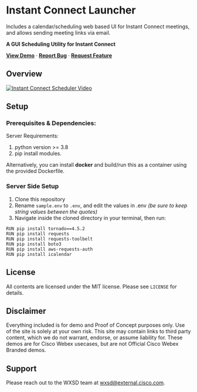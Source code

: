 # Instant Connect Launcher

Includes a calendar/scheduling web based UI for Instant Connect meetings, and allows sending meeting links via email.

**A GUI Scheduling Utility for Instant Connect**

<a href="https://instant-connect-launcher.wbx.ninja/"><strong>View Demo</strong></a>
·
<a href="https://github.com/WXSD-Sales/instant-connect-launcher/issues"><strong>Report Bug</strong></a>
·
<a href="https://github.com/WXSD-Sales/instant-connect-launcher/issues"><strong>Request Feature</strong></a>



## Overview
[![Instant Connect Scheduler Video](https://user-images.githubusercontent.com/19175490/194949324-3c4eae5f-73d6-4d3e-8c97-01331198eaab.png)](https://app.vidcast.io/share/c781f1c8-d258-488e-9d3a-41d279a310b3)

## Setup

### Prerequisites & Dependencies: 
Server Requirements:
1. python version >= 3.8
2. pip install modules.

Alternatively, you can install **docker** and build/run this as a container using the provided Dockerfile.

### Server Side Setup
1. Clone this repository
2. Rename ```sample.env``` to ```.env```, and edit the values in .env *(be sure to keep string values between the quotes)*
3. Navigate inside the cloned directory in your terminal, then run:
```
RUN pip install tornado==4.5.2
RUN pip install requests
RUN pip install requests-toolbelt
RUN pip install boto3
RUN pip install aws-requests-auth
RUN pip install icalendar
```

## License
All contents are licensed under the MIT license. Please see `LICENSE` for details.

## Disclaimer
<!-- Keep the following here -->  
 Everything included is for demo and Proof of Concept purposes only. Use of the site is solely at your own risk. This site may contain links to third party content, which we do not warrant, endorse, or assume liability for. These demos are for Cisco Webex usecases, but are not Official Cisco Webex Branded demos.

## Support

Please reach out to the WXSD team at [wxsd@external.cisco.com](mailto:wxsd@external.cisco.com?cc=<your_cec>@cisco.com&subject=RepoName).
